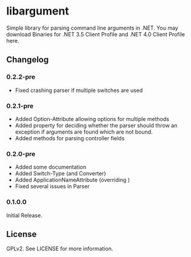 # libargument
Simple library for parsing command line arguments in .NET. You may download Binaries for .NET 3.5 Client Profile and .NET 4.0 Client Profile here.

## Changelog
### 0.2.2-pre
* Fixed crashing parser if multiple switches are used

### 0.2.1-pre
* Added Option-Attribute allowing options for multiple methods
* Added property for deciding whether the parser should throw an exception if arguments are found which are not bound.
* Added methods for parsing controller fields

### 0.2.0-pre
* Added some documentation
* Added Switch-Type (and Converter)
* Added ApplicationNameAttribute (overriding )
* Fixed several issues in Parser

### 0.1.0.0
Initial Release.

## License
GPLv2. See LICENSE for more information.